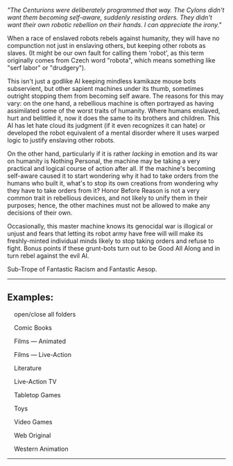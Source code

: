 _"The Centurions were deliberately programmed that way. The Cylons didn't want them becoming self-aware, suddenly resisting orders. They didn't want their own robotic rebellion on their hands. I can appreciate the irony."_

When a race of enslaved robots rebels against humanity, they will have no compunction not just in enslaving others, but keeping other robots as slaves. (It might be our own fault for calling them 'robot', as this term originally comes from Czech word "robota", which means something like "serf labor" or "drudgery").

This isn't just a godlike AI keeping mindless kamikaze mouse bots subservient, but other sapient machines under its thumb, sometimes outright stopping them from becoming self aware. The reasons for this may vary: on the one hand, a rebellious machine is often portrayed as having assimilated some of the worst traits of humanity. Where humans enslaved, hurt and belittled it, now it does the same to its brothers and children. This AI has let hate cloud its judgment (if it even recognizes it can hate) or developed the robot equivalent of a mental disorder where it uses warped logic to justify enslaving other robots.

On the other hand, particularly if it is rather _lacking_ in emotion and its war on humanity is Nothing Personal, the machine may be taking a very practical and logical course of action after all. If the machine's becoming self-aware caused it to start wondering why it had to take orders from the humans who built it, what's to stop its own creations from wondering why they have to take orders from it? Honor Before Reason is not a very common trait in rebellious devices, and not likely to unify them in their purposes; hence, the other machines must not be allowed to make any decisions of their own.

Occasionally, this master machine knows its genocidal war is illogical or unjust and fears that letting its robot army have free will will make its freshly-minted individual minds likely to stop taking orders and refuse to fight. Bonus points if these grunt-bots turn out to be Good All Along and in turn rebel against the evil AI.

Sub-Trope of Fantastic Racism and Fantastic Aesop.

___

## Examples:

    open/close all folders 

    Comic Books 

    Films — Animated 

    Films — Live-Action 

    Literature 

    Live-Action TV 

    Tabletop Games 

    Toys 

    Video Games 

    Web Original 

    Western Animation 

___